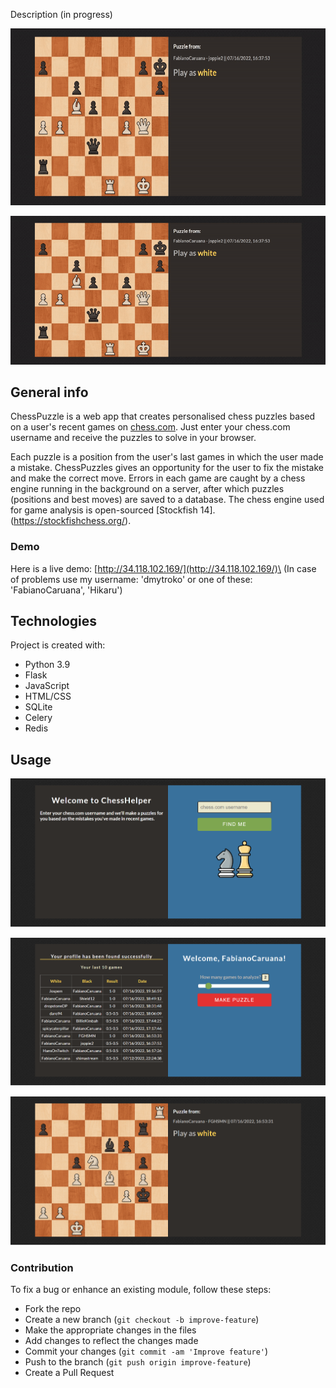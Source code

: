 Description (in progress)

<img src="https://github.com/dmytrokovych/descriptions/blob/main/ChessPuzzle/chess_puzzle.gif" alt="ChessPuzzle gif" width="600" height="283">

![ChessPuzzle gif](https://github.com/dmytrokovych/descriptions/blob/main/ChessPuzzle/chess_puzzle.gif)

## General info
ChessPuzzle is a web app that creates personalised chess puzzles based on a user's recent games on [chess.com](https://www.chess.com/). Just enter your chess.com username and receive the puzzles to solve in your browser.

Each puzzle is a position from the user's last games in which the user made a mistake. ChessPuzzles gives an opportunity for the user to fix the mistake and make the correct move. Errors in each game are caught by a chess engine running in the background on a server, after which puzzles (positions and best moves) are saved to a database. The chess engine used for game analysis is open-sourced [Stockfish 14].(https://stockfishchess.org/). 

### Demo
Here is a live demo: [http://34.118.102.169/](http://34.118.102.169/)\
(In case of problems use my username: 'dmytroko' or one of these: 'FabianoCaruana', 'Hikaru')


## Technologies
Project is created with:
- Python 3.9
- Flask
- JavaScript
- HTML/CSS
- SQLite
- Celery
- Redis

## Usage
![ChessPuzzle home](https://github.com/dmytrokovych/descriptions/blob/main/ChessPuzzle/chess_puzzle_1.png)

![ChessPuzzle profile](https://github.com/dmytrokovych/descriptions/blob/main/ChessPuzzle/chess_puzzle_2.png)

![ChessPuzzle puzzle](https://github.com/dmytrokovych/descriptions/blob/main/ChessPuzzle/chess_puzzle_3.png)


### Contribution
To fix a bug or enhance an existing module, follow these steps:

- Fork the repo
- Create a new branch (`git checkout -b improve-feature`)
- Make the appropriate changes in the files
- Add changes to reflect the changes made
- Commit your changes (`git commit -am 'Improve feature'`)
- Push to the branch (`git push origin improve-feature`)
- Create a Pull Request

